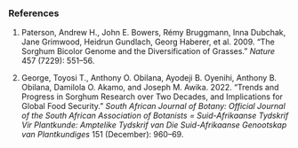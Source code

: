 ### References
1. Paterson, Andrew H., John E. Bowers, Rémy Bruggmann, Inna Dubchak, Jane Grimwood, Heidrun Gundlach, Georg Haberer, et al. 2009. “The Sorghum Bicolor Genome and the Diversification of Grasses.” *Nature* 457 (7229): 551–56.

2. George, Toyosi T., Anthony O. Obilana, Ayodeji B. Oyenihi, Anthony B. Obilana, Damilola O. Akamo, and Joseph M. Awika. 2022. “Trends and Progress in Sorghum Research over Two Decades, and Implications for Global Food Security.” *South African Journal of Botany: Official Journal of the South African Association of Botanists = Suid-Afrikaanse Tydskrif Vir Plantkunde: Amptelike Tydskrif van Die Suid-Afrikaanse Genootskap van Plantkundiges* 151 (December): 960–69.

